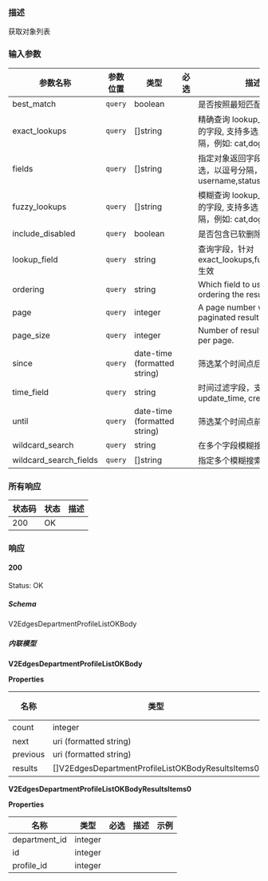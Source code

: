 ### 描述

获取对象列表

### 输入参数

| 参数名称 | 参数位置 | 类型 | 必选 | 描述 |
|------|--------|------| :------: |-------------|
| best_match | `query` | boolean |  | 是否按照最短匹配排序 |
| exact_lookups | `query` | []string |  | 精确查询 lookup_field 所指定的字段, 支持多选，以逗号分隔，例如: cat,dog,fish |
| fields | `query` | []string |  | 指定对象返回字段，支持多选，以逗号分隔，例如: username,status,id |
| fuzzy_lookups | `query` | []string |  | 模糊查询 lookup_field 所指定的字段, 支持多选，以逗号分隔，例如: cat,dog,fish |
| include_disabled | `query` | boolean |  | 是否包含已软删除的数据 |
| lookup_field | `query` | string |  | 查询字段，针对 exact_lookups,fuzzy_lookups 生效 |
| ordering | `query` | string |  | Which field to use when ordering the results. |
| page | `query` | integer |  | A page number within the paginated result set. |
| page_size | `query` | integer |  | Number of results to return per page. |
| since | `query` | date-time (formatted string) |  | 筛选某个时间点后的记录 |
| time_field | `query` | string |  | 时间过滤字段，支持 update_time, create_time |
| until | `query` | date-time (formatted string) |  | 筛选某个时间点前的记录 |
| wildcard_search | `query` | string |  | 在多个字段模糊搜索的内容 |
| wildcard_search_fields | `query` | []string |  | 指定多个模糊搜索字段 |

### 所有响应
| 状态码 | 状态 | 描述 |
|------|--------|-------------|
| 200 | OK |  |

### 响应

#### 200
Status: OK

##### Schema

V2EdgesDepartmentProfileListOKBody

##### 内联模型

**V2EdgesDepartmentProfileListOKBody**



**Properties**

| 名称 | 类型 | 必选 | 描述 | 示例 |
|------|------|:--------:|-------------|---------|
| count | integer| 是 |  |  |
| next | uri (formatted string)|  |  |  |
| previous | uri (formatted string)|  |  |  |
| results | []V2EdgesDepartmentProfileListOKBodyResultsItems0| 是 |  |  |



**V2EdgesDepartmentProfileListOKBodyResultsItems0**



**Properties**

| 名称 | 类型 | 必选 | 描述 | 示例 |
|------|------|:--------:|-------------|---------|
| department_id | integer|  |  |  |
| id | integer|  |  |  |
| profile_id | integer|  |  |  |